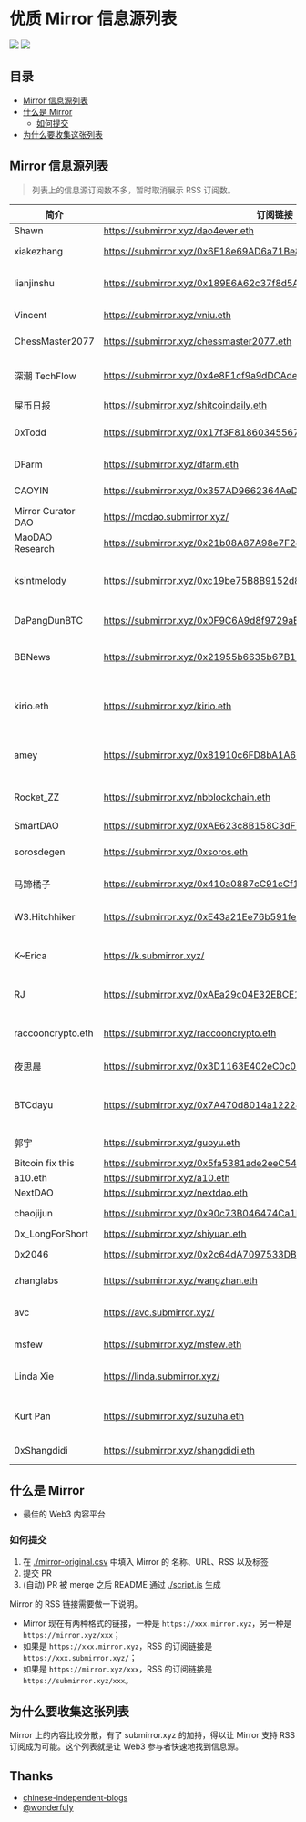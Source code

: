 
# 优质 Mirror 信息源列表

  [![](https://badgen.net/badge/icon/Website?icon=chrome&label)](https://dbarobin.com/) [![](https://badgen.net/badge/icon/Twitter?icon=twitter&label)](https://twitter.com/vrwio)

## 目录

- [Mirror 信息源列表](#Mirror-信息源列表)
- [什么是 Mirror](#什么是-Mirror)
  - [如何提交](#如何提交)
- [为什么要收集这张列表](#为什么要收集这张列表)

## Mirror 信息源列表

> 列表上的信息源订阅数不多，暂时取消展示 RSS 订阅数。

| 简介                 | 订阅链接                                                             | 标签                      |
| ------------------ | ---------------------------------------------------------------- | ----------------------- |
| Shawn              | https://submirror.xyz/dao4ever.eth                               | DAO                     |
| xiakezhang         | https://submirror.xyz/0x6E18e69AD6a71Be81b3a00303b1021a7E0021a3A | Web3; DeFi              |
| lianjinshu         | https://submirror.xyz/0x189E6A62c37f8d5A8f01f023A77175439e8124ce | Web3; DeFi; GameFi      |
| Vincent            | https://submirror.xyz/vniu.eth                                   | DeFi; GameFi            |
| ChessMaster2077    | https://submirror.xyz/chessmaster2077.eth                        | Web3; NFT               |
| 深潮 TechFlow        | https://submirror.xyz/0x4e8F1cf9a9dDCAdeE3340daDA2CbA5508D340B4E | Web3; DeFi; 媒体          |
| 屎币日报               | https://submirror.xyz/shitcoindaily.eth                          | Web3                    |
| 0xTodd             | https://submirror.xyz/0x17f3F81860345567482E1D232FB5B6f8bD77f3Bd | Web3; DeFi; DAO         |
| DFarm              | https://submirror.xyz/dfarm.eth                                  | Web3; DeFi              |
| CAOYIN             | https://submirror.xyz/0x357AD9662364AeD7316ACBdbC76A193983E7c731 | Web3; NFT               |
| Mirror Curator DAO | https://mcdao.submirror.xyz/                                     | DAO                     |
| MaoDAO Research    | https://submirror.xyz/0x21b08A87A98e7F242038810aa4227d6BEC5A762c | DAO                     |
| ksintmelody        | https://submirror.xyz/0xc19be75B8B9152d884987e1B58b3F18A94875396 | Web3; DeFi; NFT; Crypto |
| DaPangDunBTC       | https://submirror.xyz/0x0F9C6A9d8f9729aB07b5b2B870Ce8122E76708b0 | IEO; 交易所                |
| BBNews             | https://submirror.xyz/0x21955b6635b67B19Ee0472b8a4Ac4E1d89521cbe | Web3; DeFi; 媒体          |
| kirio.eth          | https://submirror.xyz/kirio.eth                                  | Web3; DeFi; 公链; 以太坊; 空投 |
| amey               | https://submirror.xyz/0x81910c6FD8bA1A67367aA9cA30101c61ce1a30e0 | Web3; DeFi; 空投          |
| Rocket_ZZ          | https://submirror.xyz/nbblockchain.eth                           | Web3; DeFi; 空投          |
| SmartDAO           | https://submirror.xyz/0xAE623c8B158C3dF75b4f0f3886cA36b49b72f3e9 | DAO                     |
| sorosdegen         | https://submirror.xyz/0xsoros.eth                                | Web3; DeFi; DAO         |
| 马蹄橘子               | https://submirror.xyz/0x410a0887cC91cCf1e8Db56422b9a5D8B078c2200 | Web3; DeFi              |
| W3.Hitchhiker      | https://submirror.xyz/0xE43a21Ee76b591fe6E479da8a8a388FCfea6F77F | Web3; 教程; Arweave       |
| K~Erica            | https://k.submirror.xyz/                                         | Web3; DeFi; GameFi      |
| RJ                 | https://submirror.xyz/0xAEa29c04E32EBCE118ea8cee975a3317190cCCdd | Web3; 教程; Arweave       |
| raccooncrypto.eth  | https://submirror.xyz/raccooncrypto.eth                          | Web3; DeFi; DAO         |
| 夜思晨                | https://submirror.xyz/0x3D1163E402eC0c0F58297E1e88Bd992b729eE520 | 公链; Cosmos              |
| BTCdayu            | https://submirror.xyz/0x7A470d8014a122245b0410774618B7ED0E990Daa | Web3; DeFi; DAO; PEOPLE |
| 郭宇                 | https://submirror.xyz/guoyu.eth                                  | Web3; NFT               |
| Bitcoin fix this   | https://submirror.xyz/0x5fa5381ade2eeC5459ce93af57b5feE7d63E6831 | Bitcoin                 |
| a10.eth            | https://submirror.xyz/a10.eth                                    | DeFi                    |
| NextDAO            | https://submirror.xyz/nextdao.eth                                | DAO                     |
| chaojijun          | https://submirror.xyz/0x90c73B046474Ca1F7b06c60D913C1a97DbE2f08c | DeFi; Web3              |
| 0x_LongForShort    | https://submirror.xyz/shiyuan.eth                                | NFT                     |
| 0x2046             | https://submirror.xyz/0x2c64dA7097533DB7a585ee62CDE17CAE0bCb2046 | Web3; ENS               |
| zhanglabs          | https://submirror.xyz/wangzhan.eth                               | Web3; ENS               |
| avc                | https://avc.submirror.xyz/                                       | Web3; DeFi; Crypto      |
| msfew              | https://submirror.xyz/msfew.eth                                  | Web3; DeFi              |
| Linda Xie          | https://linda.submirror.xyz/                                     | Web3; DeFi; DAO         |
| Kurt Pan           | https://submirror.xyz/suzuha.eth                                 | 区块链; 密码学; Web3          |
| 0xShangdidi        | https://submirror.xyz/shangdidi.eth                              | Web3; DAO               |

## 什么是 Mirror

- 最佳的 Web3 内容平台

### 如何提交

1. 在 [./mirror-original.csv](./mirror-original.csv) 中填入 Mirror 的 名称、URL、RSS 以及标签
2. 提交 PR
3. (自动) PR 被 merge 之后 README 通过 [./script.js](./script.js) 生成

Mirror 的 RSS 链接需要做一下说明。

- Mirror 现在有两种格式的链接，一种是 `https://xxx.mirror.xyz`，另一种是 `https://mirror.xyz/xxx`；
- 如果是 `https://xxx.mirror.xyz`，RSS 的订阅链接是 `https://xxx.submirror.xyz/`；
- 如果是 `https://mirror.xyz/xxx`，RSS 的订阅链接是 `https://submirror.xyz/xxx`。

## 为什么要收集这张列表

Mirror 上的内容比较分散，有了 submirror.xyz 的加持，得以让 Mirror 支持 RSS 订阅成为可能。这个列表就是让 Web3 参与者快速地找到信息源。

## Thanks

- [chinese-independent-blogs](https://github.com/timqian/chinese-independent-blogs)
- [@wonderfuly](https://twitter.com/wonderfuly)
